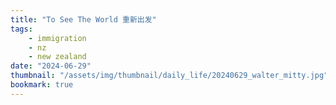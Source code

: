 ```yaml
---
title: "To See The World 重新出发"
tags:
    - immigration
    - nz
    - new zealand
date: "2024-06-29"
thumbnail: "/assets/img/thumbnail/daily_life/20240629_walter_mitty.jpg"
bookmark: true
---
```







